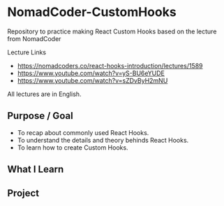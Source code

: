 # NomadCoder-CustomHooks

Repository to practice making React Custom Hooks based on the lecture from NomadCoder

Lecture Links

- https://nomadcoders.co/react-hooks-introduction/lectures/1589
- https://www.youtube.com/watch?v=yS-BU6eYUDE
- https://www.youtube.com/watch?v=sZDvByH2mNU

All lectures are in English.

## Purpose / Goal

- To recap about commonly used React Hooks.
- To understand the details and theory behinds React Hooks.
- To learn how to create Custom Hooks.

## What I Learn

## Project
